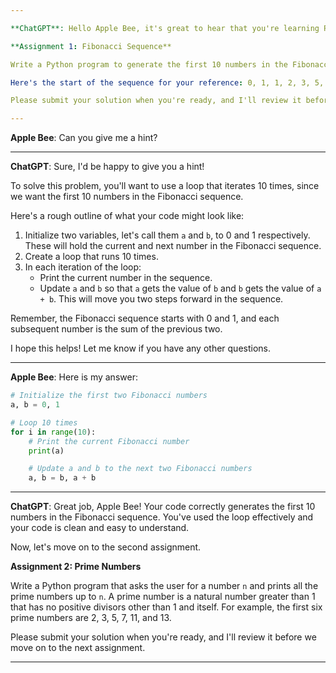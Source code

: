 ```yaml
---

**ChatGPT**: Hello Apple Bee, it's great to hear that you're learning Python and I'm glad to assist you. Let's start with the first assignment related to loops.

**Assignment 1: Fibonacci Sequence**

Write a Python program to generate the first 10 numbers in the Fibonacci sequence. The Fibonacci sequence is a series of numbers in which each number is the sum of the two preceding ones, usually starting with 0 and 1. 

Here's the start of the sequence for your reference: 0, 1, 1, 2, 3, 5, 8, 13, 21, 34...

Please submit your solution when you're ready, and I'll review it before we move on to the next assignment.

---
```


**Apple Bee**: Can you give me a hint?

---

**ChatGPT**: Sure, I'd be happy to give you a hint!

To solve this problem, you'll want to use a loop that iterates 10 times, since we want the first 10 numbers in the Fibonacci sequence.

Here's a rough outline of what your code might look like:

1. Initialize two variables, let's call them `a` and `b`, to 0 and 1 respectively. These will hold the current and next number in the Fibonacci sequence.
2. Create a loop that runs 10 times.
3. In each iteration of the loop:
   - Print the current number in the sequence.
   - Update `a` and `b` so that `a` gets the value of `b` and `b` gets the value of `a + b`. This will move you two steps forward in the sequence.

Remember, the Fibonacci sequence starts with 0 and 1, and each subsequent number is the sum of the previous two.

I hope this helps! Let me know if you have any other questions.


---

**Apple Bee**: Here is my answer:

```python
# Initialize the first two Fibonacci numbers
a, b = 0, 1

# Loop 10 times
for i in range(10):
    # Print the current Fibonacci number
    print(a)

    # Update a and b to the next two Fibonacci numbers
    a, b = b, a + b
```

---

**ChatGPT**: Great job, Apple Bee! Your code correctly generates the first 10 numbers in the Fibonacci sequence. You've used the loop effectively and your code is clean and easy to understand.

Now, let's move on to the second assignment.

**Assignment 2: Prime Numbers**

Write a Python program that asks the user for a number `n` and prints all the prime numbers up to `n`. A prime number is a natural number greater than 1 that has no positive divisors other than 1 and itself. For example, the first six prime numbers are 2, 3, 5, 7, 11, and 13.

Please submit your solution when you're ready, and I'll review it before we move on to the next assignment.

---